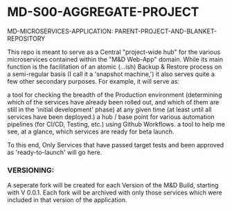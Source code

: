 # MD-S00-AGGREGATE-PROJECT

MD-MICROSERVICES-APPLICATION: 
     PARENT-PROJECT-AND-BLANKET-REPOSITORY

This repo is meant to serve as a Central "project-wide hub" for the various microservices contained within the "M&D Web-App" domain.
While its main function is the facilitation of an atomic (...ish) Backup & Restore process on a semi-regular basis (I call it a 'snapshot machine,') it also serves quite a few other secondary purposes. For example, it will serve as:

a tool for checking the breadth of the Production environment (determining which of the services have already been rolled out, and which of them are still in the 'initial development' phase) at any given time (at least until all services have been deployed.)
a hub / base point for various automation pipelines (for CI/CD, Testing, etc.) using Github Workflows.
a tool to help me see, at a glance, which services are ready for beta launch.
    
To this end, Only Services that have passed target tests and been approved as 'ready-to-launch' will go here. 

### VERSIONING:

A seperate fork will be created for each Version of the M&D Build, starting with V 0.0.1.   Each fork will be archived with only those services which were included in that version of the application.


